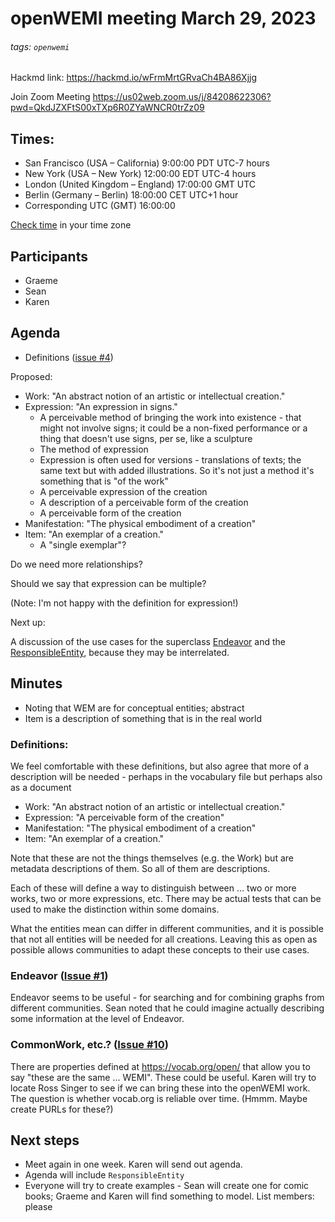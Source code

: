 # openWEMI meeting March 29, 2023
###### tags: `openwemi`

Hackmd link: https://hackmd.io/wFrmMrtGRvaCh4BA86Xjjg

Join Zoom Meeting
https://us02web.zoom.us/j/84208622306?pwd=QkdJZXFtS00xTXp6R0ZYaWNCR0trZz09


## Times:
* San Francisco (USA – California)	 9:00:00	PDT	UTC-7 hours
* New York (USA – New York)	 12:00:00	EDT	UTC-4 hours
* London (United Kingdom – England)	17:00:00	GMT	UTC
* Berlin (Germany – Berlin)	18:00:00	CET	UTC+1 hour
* Corresponding UTC (GMT)	 16:00:00

[Check time](https://www.timeanddate.com/worldclock/fixedtime.html?iso=20230329T1600) in your time zone

## Participants

* Graeme
* Sean
* Karen

## Agenda

* Definitions ([issue #4](https://github.com/dcmi/openwemi/issues/4))

Proposed:
* Work: "An abstract notion of an artistic or intellectual creation."
* Expression: "An expression in signs."
    * A perceivable method of bringing the work into existence - that might not involve signs; it could be a non-fixed performance or a thing that doesn't use signs, per se, like a sculpture
    * The method of expression
    * Expression is often used for versions - translations of texts; the same text but with added illustrations. So it's not just a method it's something that is "of the work"
    * A perceivable expression of the creation
    * A description of a perceivable form of the creation
    * A perceivable form of the creation
* Manifestation: "The physical embodiment of a creation"
* Item: "An exemplar of a creation."
    * A "single exemplar"?

Do we need more relationships?
    
Should we say that expression can be multiple?

(Note: I'm not happy with the definition for expression!)

Next up:

A discussion of the use cases for the superclass [Endeavor](https://github.com/dcmi/openwemi/issues/1) and the [ResponsibleEntity](https://github.com/dcmi/openwemi/issues/11), because they may be interrelated. 

## Minutes

* Noting that WEM are for conceptual entities; abstract
* Item is a description of something that is in the real world

### Definitions:
We feel comfortable with these definitions, but also agree that more of a description will be needed - perhaps in the vocabulary file but perhaps also as a document 
* Work: "An abstract notion of an artistic or intellectual creation."
* Expression: "A perceivable form of the creation"
* Manifestation: "The physical embodiment of a creation"
* Item: "An exemplar of a creation."

Note that these are not the things themselves (e.g. the Work) but are metadata descriptions of them. So all of them are descriptions.

Each of these will define a way to distinguish between ... two or more works, two or more expressions, etc. There may be actual tests that can be used to make the distinction within some domains. 

What the entities mean can differ in different communities, and it is possible that not all entities will be needed for all creations. Leaving this as open as possible allows communities to adapt these concepts to their use cases.

### Endeavor ([Issue #1](https://github.com/dcmi/openwemi/issues/1))

Endeavor seems to be useful - for searching and for combining graphs from different communities. Sean noted that he could imagine actually describing some information at the level of Endeavor.

### CommonWork, etc.? ([Issue #10](https://github.com/dcmi/openwemi/issues/10))

There are properties defined at https://vocab.org/open/ that allow you to say "these are the same ... WEMI". These could be useful. Karen will try to locate Ross Singer to see if we can bring these into the openWEMI work. The question is whether vocab.org is reliable over time. (Hmmm. Maybe create PURLs for these?)

## Next steps

* Meet again in one week. Karen will send out agenda.
* Agenda will include `ResponsibleEntity`
* Everyone will try to create examples - Sean will create one for comic books; Graeme and Karen will find something to model. List members: please 








